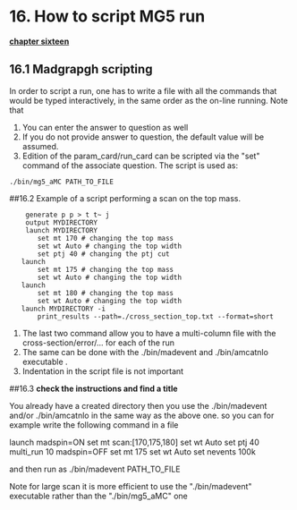 # 16. How to script MG5 run 

[**chapter sixteen**](15_externalLibs.md)

## 16.1 Madgrapgh scripting

In order to script a run, one has to write a file with all the commands that would be typed interactively, in the same order as the on-line running.
Note that
   1. You can enter the answer to question as well
   2. If you do not provide answer to question, the default value will be assumed.
   3. Edition of the param_card/run_card can be scripted via the "set" command of the associate question.
The script is used as:
```
./bin/mg5_aMC PATH_TO_FILE
```

##16.2 Example of a script performing a scan on the top mass.

```
    generate p p > t t~ j
    output MYDIRECTORY
    launch MYDIRECTORY
       set mt 170 # changing the top mass
       set wt Auto # changing the top width
       set ptj 40 # changing the ptj cut
   launch
       set mt 175 # changing the top mass
       set wt Auto # changing the top width
   launch
       set mt 180 # changing the top mass
       set wt Auto # changing the top width
   launch MYDIRECTORY -i
       print_results --path=./cross_section_top.txt --format=short
```

  1. The last two command allow you to have a multi-column file with the cross-section/error/... for each of the run
  2. The same can be done with the ./bin/madevent and ./bin/amcatnlo executable .
  3. Indentation in the script file is not important

##16.3 **check the instructions and find a title**

You already have a created directory then you use the ./bin/madevent and/or ./bin/amcatnlo in the same way as the above one.
so you can for example write the following command in a file

launch
 madspin=ON
 set mt scan:[170,175,180]
 set wt Auto
 set ptj 40
multi_run 10
  madspin=OFF
  set mt 175
  set wt Auto
  set nevents 100k

and then run as
 ./bin/madevent PATH_TO_FILE

Note for large scan it is more efficient to use the "./bin/madevent" executable rather than the "./bin/mg5_aMC" one
